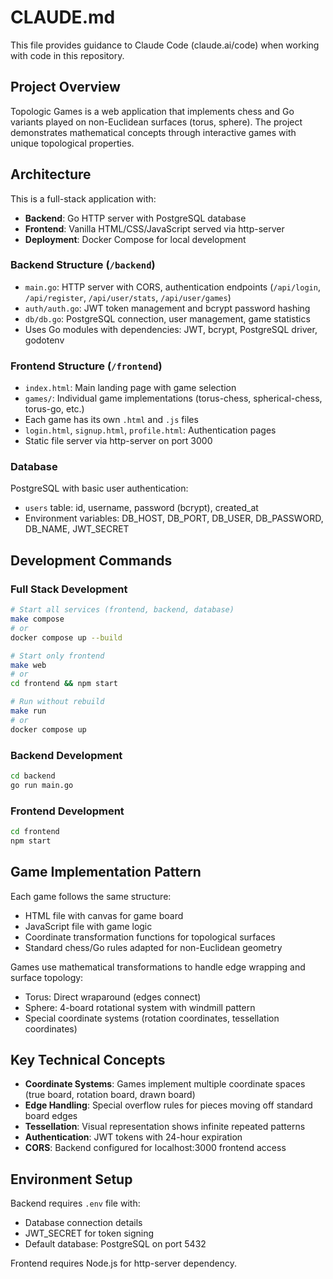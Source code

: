 # CLAUDE.md

This file provides guidance to Claude Code (claude.ai/code) when working with code in this repository.

## Project Overview

Topologic Games is a web application that implements chess and Go variants played on non-Euclidean surfaces (torus, sphere). The project demonstrates mathematical concepts through interactive games with unique topological properties.

## Architecture

This is a full-stack application with:

- **Backend**: Go HTTP server with PostgreSQL database
- **Frontend**: Vanilla HTML/CSS/JavaScript served via http-server
- **Deployment**: Docker Compose for local development

### Backend Structure (`/backend`)

- `main.go`: HTTP server with CORS, authentication endpoints (`/api/login`, `/api/register`, `/api/user/stats`, `/api/user/games`)
- `auth/auth.go`: JWT token management and bcrypt password hashing
- `db/db.go`: PostgreSQL connection, user management, game statistics
- Uses Go modules with dependencies: JWT, bcrypt, PostgreSQL driver, godotenv

### Frontend Structure (`/frontend`)

- `index.html`: Main landing page with game selection
- `games/`: Individual game implementations (torus-chess, spherical-chess, torus-go, etc.)
- Each game has its own `.html` and `.js` files
- `login.html`, `signup.html`, `profile.html`: Authentication pages
- Static file server via http-server on port 3000

### Database

PostgreSQL with basic user authentication:

- `users` table: id, username, password (bcrypt), created_at
- Environment variables: DB_HOST, DB_PORT, DB_USER, DB_PASSWORD, DB_NAME, JWT_SECRET

## Development Commands

### Full Stack Development

```bash
# Start all services (frontend, backend, database)
make compose
# or
docker compose up --build

# Start only frontend
make web
# or
cd frontend && npm start

# Run without rebuild
make run
# or
docker compose up
```

### Backend Development

```bash
cd backend
go run main.go
```

### Frontend Development

```bash
cd frontend
npm start
```

## Game Implementation Pattern

Each game follows the same structure:

- HTML file with canvas for game board
- JavaScript file with game logic
- Coordinate transformation functions for topological surfaces
- Standard chess/Go rules adapted for non-Euclidean geometry

Games use mathematical transformations to handle edge wrapping and surface topology:

- Torus: Direct wraparound (edges connect)
- Sphere: 4-board rotational system with windmill pattern
- Special coordinate systems (rotation coordinates, tessellation coordinates)

## Key Technical Concepts

- **Coordinate Systems**: Games implement multiple coordinate spaces (true board, rotation board, drawn board)
- **Edge Handling**: Special overflow rules for pieces moving off standard board edges
- **Tessellation**: Visual representation shows infinite repeated patterns
- **Authentication**: JWT tokens with 24-hour expiration
- **CORS**: Backend configured for localhost:3000 frontend access

## Environment Setup

Backend requires `.env` file with:

- Database connection details
- JWT_SECRET for token signing
- Default database: PostgreSQL on port 5432

Frontend requires Node.js for http-server dependency.
